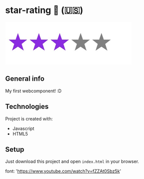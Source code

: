 # star-rating :star2: (:us:)

![My star-rating](./star-rating-example.jpeg)

## General info
My first webcomponent! :D

## Technologies
Project is created with:
* Javascript
* HTML5

## Setup
Just download this project and open `index.html` in your browser.

font: 'https://www.youtube.com/watch?v=fZZAt0Sbz5k'
